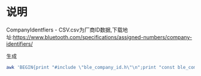 # 说明

CompanyIdentfiers - CSV.csv为厂商ID数据,下载地址:https://www.bluetooth.com/specifications/assigned-numbers/company-identifiers/

生成

```bash
awk 'BEGIN{print "#include \"ble_company_id.h\"\n";print "const ble_company_id_t ble_company_id[]=\n{";}{ if(NR > 1) {print "{";print $0;print "},"}}END{print "{0}\n};\n"}' "CompanyIdentfiers - CSV.csv" > ble_company_id_data.c
```

